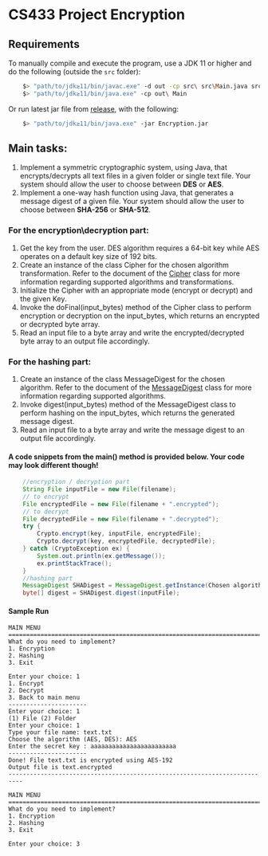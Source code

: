 # CS433 Project Encryption
## Requirements
To manually compile and execute the program, use a JDK 11 or higher and do the following (outside the `src` folder):
```bash
    $> "path/to/jdk≥11/bin/javac.exe" -d out -cp src\ src\Main.java src\utils\*.java src\classes\*.java src\menus\*.java
    $> "path/to/jdk≥11/bin/java.exe" -cp out\ Main
```
Or run latest jar file from [release](https://github.com/200-0K/CS433-Project-Encryption/releases), with the following:
```bash
    $> "path/to/jdk≥11/bin/java.exe" -jar Encryption.jar
```

## Main tasks:
1. Implement a symmetric cryptographic system, using Java, that encrypts/decrypts all text files in a given folder or single text file. Your system should allow the user to choose between **DES** or **AES**.
2. Implement a one-way hash function using Java, that generates a message digest of a given file. Your system should allow the user to choose between **SHA-256** or **SHA-512**.

###  For the encryption\decryption part:
1. Get the key from the user. DES algorithm requires a 64-bit key while AES operates on a default key size of 192 bits.
2. Create an instance of the class Cipher for the chosen algorithm transformation. Refer to the document of the [Cipher](https://docs.oracle.com/javase/8/docs/api/javax/crypto/package-frame.html) class for more information regarding supported algorithms and transformations.
3. Initialize the Cipher with an appropriate mode (encrypt or decrypt) and the given Key.
4. Invoke the doFinal(input_bytes) method of the Cipher class to perform encryption or decryption on the input_bytes, which returns an encrypted or decrypted byte array.
5. Read an input file to a byte array and write the encrypted/decrypted byte array to an output file accordingly.

### For the hashing part:
1. Create an instance of the class MessageDigest for the chosen algorithm. Refer to the document of the [MessageDigest](https://docs.oracle.com/javase/8/docs/api/java/security/MessageDigest.html) class for more information regarding supported algorithms.
2. Invoke digest(input_bytes) method of the MessageDigest class to perform hashing on the input_bytes, which returns the generated message digest.
3. Read an input file to a byte array and write the message digest to an output file accordingly.

#### A code snippets from the main() method is provided below. Your code may look different though!
```java
    //encryption / decryption part 
    String File inputFile = new File(filename);
    // to encrypt 
    File encryptedFile = new File(filename + ".encrypted");
    // to decrypt 
    File decryptedFile = new File(filename + ".decrypted");
    try {
        Crypto.encrypt(key, inputFile, encryptedFile);
        Crypto.decrypt(key, encryptedFile, decryptedFile);
    } catch (CryptoException ex) {
        System.out.println(ex.getMessage());
        ex.printStackTrace();
    } 
    //hashing part 
    MessageDigest SHADigest = MessageDigest.getInstance(Chosen algorithm);
    byte[] digest = SHADigest.digest(inputFile);
```
#### Sample Run

    MAIN MENU 
    ==========================================================================
    What do you need to implement?
    1. Encryption 
    2. Hashing 
    3. Exit
    
    Enter your choice: 1 
    1. Encrypt
    2. Decrypt
    3. Back to main menu 
    ---------------------- 
    Enter your choice: 1 
    (1) File (2) Folder 
    Enter your choice: 1 
    Type your file name: text.txt
    Choose the algorithm (AES, DES): AES 
    Enter the secret key : aaaaaaaaaaaaaaaaaaaaaaaa 
    ----------------------
    Done! File text.txt is encrypted using AES-192
    Output file is text.encrypted 
    --------------------------------------------------------------------------
    
    MAIN MENU 
    ==========================================================================
    What do you need to implement?
    1. Encryption 
    2. Hashing 
    3. Exit
    
    Enter your choice: 3
